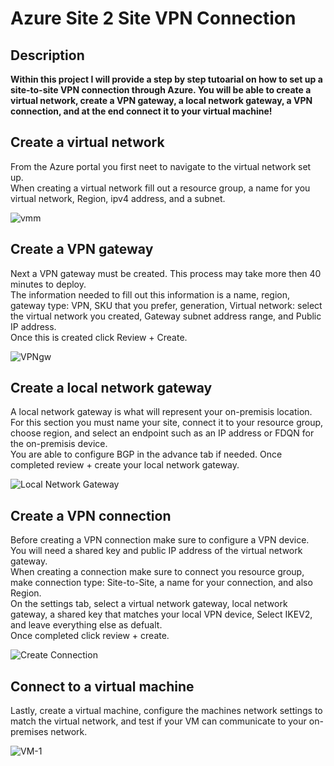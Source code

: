<h1>Azure Site 2 Site VPN Connection</h1>

<h2>Description</h2> 

<b>Within this project I will provide a step by step tutoarial on how to set up a site-to-site VPN connection through Azure. You will be able to create a virtual network, create a VPN gateway, a local network gateway, a VPN connection, and at the end connect it to your virtual machine! </b>


<h2>Create a virtual network</h2>
<p> From the Azure portal you first neet to navigate to the virtual network set up. <br>When creating a virtual network fill out a resource group, a name for you virtual network, Region, ipv4 address, and a subnet.</p>

![vmm](https://github.com/Bamlak11/Azure-Site2Site-VPN-Connection/assets/77420100/eb54e256-bb64-4cf4-9797-cd2ade330473)





<h2>Create a VPN gateway</h2>
<p>Next a VPN gateway must be created. This process may take more then 40 minutes to deploy.<br> The information needed to fill out this information is a name, region, gateway type: VPN, SKU that you prefer, generation, Virtual network: select the virtual network you created, Gateway subnet address range, and Public IP address.<br> Once this is created click Review + Create.</p>

![VPNgw](https://github.com/Bamlak11/Azure-Site2Site-VPN-Connection/assets/77420100/3b0258ff-480d-4389-a362-cb320844c2cb)



<h2>Create a local network gateway</h2>
<p>A local network gateway is what will represent your on-premisis location.<br> For this section you must name your site, connect it to your resource group, choose region, and select an endpoint such as an IP address or FDQN for the on-premisis device. <br> You are able to configure BGP in the advance tab if needed. Once completed review + create your local network gateway. </p>

![Local Network Gateway](https://github.com/Bamlak11/Azure-Site2Site-VPN-Connection/assets/77420100/835a83b9-101e-4fa5-851a-fe73c214f6f5)


<h2>Create a VPN connection</h2>
<p>Before creating a VPN connection make sure to configure a VPN device. You will need a shared key and public IP address of the virtual network gateway.<br> When creating a connection make sure to connect you resource group, make connection type: Site-to-Site, a name for your connection, and also Region.<br> On the settings tab, select a virtual network gateway, local network gateway, a shared key that matches your local VPN device, Select IKEV2, and leave everything else as defualt.<br> Once completed click review + create. </p>

![Create Connection](https://github.com/Bamlak11/Azure-Site2Site-VPN-Connection/assets/77420100/64cdd6da-1e0e-45e0-b130-07affc1a0a95)


<h2>Connect to a virtual machine</h2>
<p>Lastly, create a virtual machine, configure the machines network settings to match the virtual network, and test if your VM can communicate to your on-premises network.</p>

![VM-1](https://github.com/Bamlak11/Azure-Site2Site-VPN-Connection/assets/77420100/3d946802-25cf-4e7f-b479-e8544424309c)



